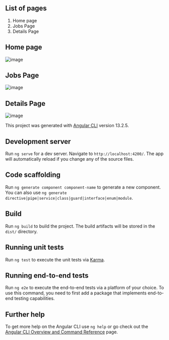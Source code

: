 ## List of pages
1. Home page
2. Jobs Page
3. Details Page

## Home page

![image](https://user-images.githubusercontent.com/42991864/221349962-dcaf25e6-af07-4b17-a0b4-199de7016dbe.png)

## Jobs Page

![image](https://user-images.githubusercontent.com/42991864/221350002-571168c0-1488-4d48-a612-0e03f907f6d4.png)

## Details Page

![image](https://user-images.githubusercontent.com/42991864/221350022-aac77daa-5495-4b95-bed3-0258062ec505.png)

This project was generated with [Angular CLI](https://github.com/angular/angular-cli) version 13.2.5.

## Development server

Run `ng serve` for a dev server. Navigate to `http://localhost:4200/`. The app will automatically reload if you change any of the source files.

## Code scaffolding

Run `ng generate component component-name` to generate a new component. You can also use `ng generate directive|pipe|service|class|guard|interface|enum|module`.

## Build

Run `ng build` to build the project. The build artifacts will be stored in the `dist/` directory.

## Running unit tests

Run `ng test` to execute the unit tests via [Karma](https://karma-runner.github.io).

## Running end-to-end tests

Run `ng e2e` to execute the end-to-end tests via a platform of your choice. To use this command, you need to first add a package that implements end-to-end testing capabilities.

## Further help

To get more help on the Angular CLI use `ng help` or go check out the [Angular CLI Overview and Command Reference](https://angular.io/cli) page.

